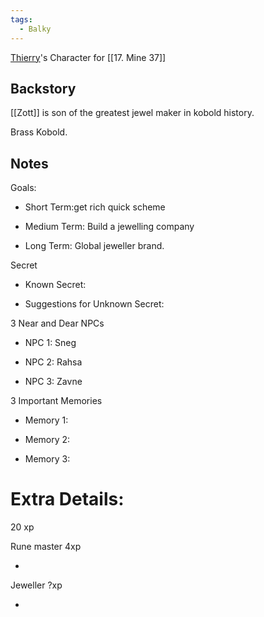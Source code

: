 ```yaml
---
tags:
  - Balky
---
```

[Thierry](Thierry.md)'s Character for [[17. Mine 37]]

## Backstory 

[[Zott]] is son of the greatest jewel maker in kobold history.

Brass Kobold.
 

## Notes

Goals:

- Short Term:get rich quick scheme
    
- Medium Term: Build a jewelling company
    
- Long Term: Global jeweller brand.
    

  

Secret

- Known Secret: 
    
- Suggestions for Unknown Secret: 
    

  

3 Near and Dear NPCs

- NPC 1: Sneg
    
- NPC 2: Rahsa
    
- NPC 3: Zavne
    

  

3 Important Memories

- Memory 1: 
    
- Memory 2: 
    
- Memory 3: 
    

  

# Extra Details:

20 xp

  

Rune master 4xp

-

Jeweller ?xp

-

  
